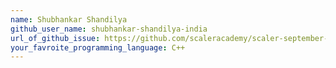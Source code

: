 ```yaml
---
name: Shubhankar Shandilya
github_user_name: shubhankar-shandilya-india
url_of_github_issue: https://github.com/scaleracademy/scaler-september-open-source-challenge/issues/428
your_favroite_programming_language: C++
---
```

